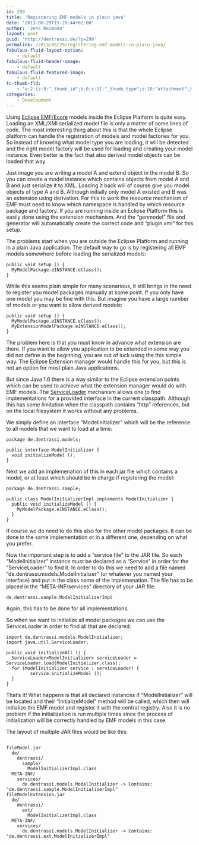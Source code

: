 ```yaml
---
id: 299
title: 'Registering EMF models in plain java'
date: '2013-06-29T15:28:44+02:00'
author: 'Jens Reimann'
layout: post
guid: 'http://dentrassi.de/?p=299'
permalink: /2013/06/29/registering-emf-models-in-plain-java/
fabulous-fluid-layout-option:
    - default
fabulous-fluid-header-image:
    - default
fabulous-fluid-featured-image:
    - default
tc-thumb-fld:
    - 'a:2:{s:9:"_thumb_id";b:0;s:11:"_thumb_type";s:10:"attachment";}'
categories:
    - Development
---
```


Using [Eclipse EMF/Ecore](http://www.eclipse.org/modeling/emf/?project=emf#emf "Eclipse EMF/ECore") models inside the Eclipse Platform is quite easy. Loading an XML/XMI serialized model file is only a matter of some lines of code. The most interesting thing about this is that the whole Eclipse platform can handle the registration of models and model factories for you. So instead of knowing what model type you are loading, it will be detected and the right model factory will be used for loading and creating your model instance. Even better is the fact that also derived model objects can be loaded that way.

<!-- more -->

Just image you are writing a model A and extend object in the model B. So you can create a model instance which contains objects from model A and B and just serialize it to XML. Loading it back will of course give you model objects of type A and B. Although initially only model A existed and B was an extension using derivation. For this to work the resource mechanism of EMF must need to know which namespace is handled by which resource package and factory. If you are running inside an Eclipse Platform this is easily done using the extension mechanism. And the “genmodel” file and generator will automatically create the correct code and “plugin.xml” for this setup.

The problems start when you are outside the Eclipse Platform and running in a plain Java application. The default way to go is by registering all EMF models somewhere before loading the serialized models:

```
public void setup () {
  MyModelPackage.eINSTANCE.eClass();
}

```

  
While this seems plain simple for many scenarious, it still brings in the need to register you model packages manually at some point. If you only have one model you may be fine with this. But imagine you have a large number of models or you want to allow derived models:

```
public void setup () {
  MyModelPackage.eINSTANCE.eClass();
  MyExtensionModelPackage.eINSTANCE.eClass();
}

```

The problem here is that you must know in advance what extension are there. If you want to allow you application to be extended in some way you did not define in the beginning, you are out of luck using the this simple way. The Eclipse Extension manager would handle this for you, but this is not an option for most plain Java applications.

But since Java 1.6 there is a way similar to the Eclipse extension points which can be used to achieve what the extension manager would do with EMF models. The [ServiceLoader](http://docs.oracle.com/javase/6/docs/api/java/util/ServiceLoader.html "ServiceLoader") mechanism allows one to find implementations for a provided interface in the current classpath. Although this has some limitation when the classpath contains “http” references, but on the local filesystem it works without any problems.

We simply define an interface “ModelInitializer” which will be the reference to all models that we want to load at a time:

```
package de.dentrassi.models;

public interface ModelInitializer {
  void initializeModel ();
}

```

Next we add an implemenation of this in each jar file which contains a model, or at least which should be in charge if registering the model:

```
package de.dentrassi.sample;

public class ModelInitializerImpl implements ModelInitializer {
  public void initializeModel () {
    MyModelPackage.eINSTANCE.eClass();
  }
}

```

If course we do need to do this also for the other model packages. It can be done in the same implementation or in a different one, depending on what you prefer.

Now the important step is to add a “service file” to the JAR file. So each “ModelInitializer” instance must be declared as a “Service” in order for the “ServiceLoader” to find it. In order to do this we need to add a file named “de.dentrassi.models.ModelInitializer” (or whatever you named your interface) and put in the class name of the implemenation. The file has to be placed in the “META-INF/services” directory of your JAR file:

```
de.dentrassi.sample.ModelInitializerImpl
```

Again, this has to be done for all implementations.

So when we want to initialize all model packages we can use the ServiceLoader in order to find all that are declared:

```
import de.dentrassi.models.ModelInitializer;
import java.util.ServiceLoader;

public void initializeAll () {
  ServiceLoader<ModelInitializer> serviceLoader = ServiceLoader.load(ModelInitializer.class);
  for (ModelInitializer service : serviceLoader) {
         service.initializeModel ();
  }
}

```

That’s it! What happens is that all declared instances if “ModelInitializer” will be located and their “initializeModel” method will be called, which then will initialize the EMF model and register it with the central registry. Also it is no problem if the initialization is run multiple times since the process of initialization will be correctly handled by EMF models in this case.

The layout of multiple JAR files would be like this:

```

fileModel.jar
  de/
    dentrassi/
      sample/
        ModelInitializerImpl.class
  META-INF/
    services/
      de.dentrassi.models.ModelInitializer -> Contains: "de.dentrassi.sample.ModelInitializerImpl"
fileModelExtension.jar
  de/
    dentrassi/
      ext/
        ModelInitializerImpl.class
  META-INF/
    services/
      de.dentrassi.models.ModelInitializer -> Contains: "de.dentrassi.ext.ModelInitializerImpl"
```
